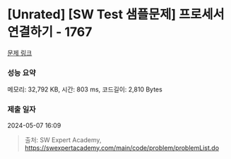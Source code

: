 # [Unrated] [SW Test 샘플문제] 프로세서 연결하기 - 1767 

[문제 링크](https://swexpertacademy.com/main/code/problem/problemDetail.do?contestProbId=AV4suNtaXFEDFAUf) 

### 성능 요약

메모리: 32,792 KB, 시간: 803 ms, 코드길이: 2,810 Bytes

### 제출 일자

2024-05-07 16:09



> 출처: SW Expert Academy, https://swexpertacademy.com/main/code/problem/problemList.do